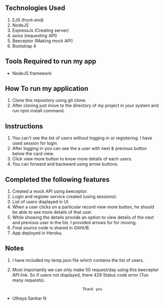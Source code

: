 Technologies Used
-----------------------
1. EJS (front-end)
2. NodeJS
3. ExpressJs (Creating server)
4. axios (requesting API)
5. Beeceptor (Making mock API)
6. Bootstrap 4

Tools Required to run my app
---------------
- NodeJS framework

How To run my application
------------------------
1. Clone this repository using git clone.
2. After cloning just move to the directory of my project in your system and run npm install command.

Instructions
--------------
1. You can't see the list of users without logging in or registering. I have used session for login.
2. After logging in you can see the a user with next & previous button below the card view.
3. Click view more button to know more details of each users.
4. You can forward and backward using arrow buttons.

Completed the following features
------------------------------------
1. Created a mock API using beeceptor.
2. Login and register service created (using sessions).
3. List of users displayed in UI.
4. When a user clicks on a particular record view more button, he should be able to see more details of that user.
5. While showing the details provide an option to view details of the next and previous user in the list. I provided
   arrows for for moving.
6. Final source code is shared in GitHUB.
7. App deployed in Heroku.


Notes
-----
1. I have included my temp.json file which contains the list of users.
2. Most importantly we can only make 50 request/day using this beeceptor API link. So if users not displayed, there
   429 Status code error (Too many requests).

                                       Thank you

- Uthaya Sankar N

